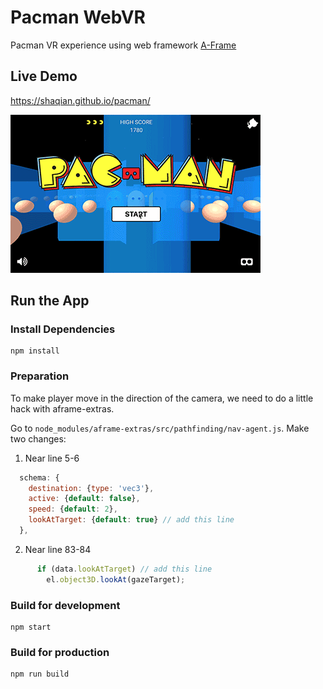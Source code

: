 # Pacman WebVR

Pacman VR experience using web framework [A-Frame](https://aframe.io/)

## Live Demo

https://shaqian.github.io/pacman/

![demo](demo.gif)

## Run the App

### Install Dependencies

```
npm install
```

### Preparation

To make player move in the direction of the camera, we need to do a little hack with aframe-extras.

Go to `node_modules/aframe-extras/src/pathfinding/nav-agent.js`. Make two changes:

1. Near line 5-6
```javascript
  schema: {
    destination: {type: 'vec3'},
    active: {default: false},
    speed: {default: 2},
    lookAtTarget: {default: true} // add this line
  },
```

2. Near line 83-84
```javascript
      if (data.lookAtTarget) // add this line
        el.object3D.lookAt(gazeTarget);
```

### Build for development

```
npm start
```

### Build for production

```
npm run build
```
